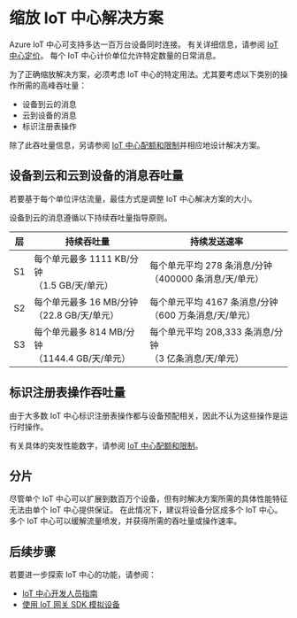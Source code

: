 <properties
    pageTitle="Azure IoT 中心缩放 | Azure"
    description="如何缩放 IoT 中心来支持预期的消息吞吐量。 概括介绍了分片选项和每层支持的吞吐量"
    services="iot-hub"
    documentationCenter=""
    authors="fsautomata"
    manager="timlt"
    editor=""
    translationtype="Human Translation" />
<tags
    ms.service="iot-hub"
    ms.devlang="na"
    ms.topic="article"
    ms.tgt_pltfrm="na"
    ms.workload="na"
    ms.date="09/19/2016"
    wacn.date="04/24/2017"
    ms.author="elioda"
    ms.sourcegitcommit="a114d832e9c5320e9a109c9020fcaa2f2fdd43a9"
    ms.openlocfilehash="7c8281cb060e06d612623fc95d6e061cca8d6abb"
    ms.lasthandoff="04/14/2017" />

# <a name="scale-your-iot-hub-solution"></a>缩放 IoT 中心解决方案
Azure IoT 中心可支持多达一百万台设备同时连接。 有关详细信息，请参阅 [IoT 中心定价][lnk-pricing]。 每个 IoT 中心计价单位允许特定数量的日常消息。

为了正确缩放解决方案，必须考虑 IoT 中心的特定用法。尤其要考虑以下类别的操作所需的高峰吞吐量：

* 设备到云的消息
* 云到设备的消息
* 标识注册表操作

除了此吞吐量信息，另请参阅 [IoT 中心配额和限制][IoT 中心配额和限制]并相应地设计解决方案。

## <a name="device-to-cloud-and-cloud-to-device-message-throughput"></a>设备到云和云到设备的消息吞吐量
若要基于每个单位评估流量，最佳方式是调整 IoT 中心解决方案的大小。

设备到云的消息遵循以下持续吞吐量指导原则。

| 层 | 持续吞吐量 | 持续发送速率 |
| ---- | -------------------- | ------------------- |
| S1 | 每个单元最多 1111 KB/分钟<br/>（1.5 GB/天/单元） | 每个单元平均 278 条消息/分钟<br/>（400000 条消息/天/单元） |
| S2 | 每个单元最多 16 MB/分钟<br/>（22.8 GB/天/单元） | 每个单元平均 4167 条消息/分钟<br/>（600 万条消息/天/单元） |
| S3 | 每个单元最多 814 MB/分钟<br/>（1144.4 GB/天/单元） | 每个单元平均 208,333 条消息/分钟<br/>（3 亿条消息/天/单元） |

## <a name="identity-registry-operation-throughput"></a>标识注册表操作吞吐量

由于大多数 IoT 中心标识注册表操作都与设备预配相关，因此不认为这些操作是运行时操作。

有关具体的突发性能数字，请参阅 [IoT 中心配额和限制][]。

## <a name="sharding"></a>分片
尽管单个 IoT 中心可以扩展到数百万个设备，但有时解决方案所需的具体性能特征无法由单个 IoT 中心提供保证。 在此情况下，建议将设备分区成多个 IoT 中心。 多个 IoT 中心可以缓解流量喷发，并获得所需的吞吐量或操作速率。

## <a name="next-steps"></a>后续步骤
若要进一步探索 IoT 中心的功能，请参阅：

- [IoT 中心开发人员指南][lnk-devguide]
- [使用 IoT 网关 SDK 模拟设备][lnk-gateway]

[lnk-pricing]: /pricing/details/iot-hub/
[IoT 中心配额和限制]: /documentation/articles/iot-hub-devguide-quotas-throttling/

[lnk-devguide]: /documentation/articles/iot-hub-devguide/
[lnk-gateway]: /documentation/articles/iot-hub-linux-gateway-sdk-simulated-device/

<!--Update_Description:update wording-->